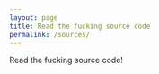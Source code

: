 ```yaml
---
layout: page
title: Read the fucking source code
permalink: /sources/
---
```


Read the fucking source code!
